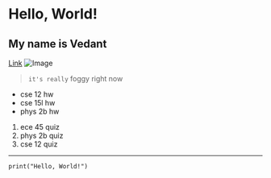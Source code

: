 # Hello, World!
## My name is Vedant
[Link](VedantMohann/cse15l-lab-reports)
![Image](https://cdn.pixabay.com/photo/2018/01/14/23/12/nature-3082832__340.jpg)
> `it's really` foggy right now
* cse 12 hw
* cse 15l hw
* phys 2b hw
1. ece 45 quiz
2. phys 2b quiz
3. cse 12 quiz
---
```
print("Hello, World!")
```
